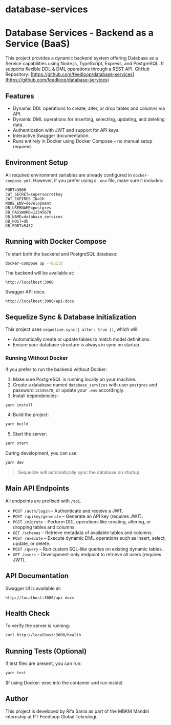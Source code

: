 # database-services

# Database Services - Backend as a Service (BaaS)

This project provides a dynamic backend system offering Database as a Service capabilities using Node.js, TypeScript, Express, and PostgreSQL. It supports flexible DDL & DML operations through a REST API.
GitHub Repository: [https://github.com/feedloop/database-services](https://github.com/feedloop/database-services)

## Features

* Dynamic DDL operations to create, alter, or drop tables and columns via API.
* Dynamic DML operations for inserting, selecting, updating, and deleting data.
* Authentication with JWT and support for API keys.
* Interactive Swagger documentation.
* Runs entirely in Docker using Docker Compose – no manual setup required.

## Environment Setup

All required environment variables are already configured in `docker-compose.yml`. However, if you prefer using a `.env` file, make sure it includes:

```env
PORT=3000
JWT_SECRET=supersecretkey
JWT_EXPIRES_IN=1h
NODE_ENV=development
DB_USERNAME=postgres
DB_PASSWORD=12345678
DB_NAME=database_services
DB_HOST=db
DB_PORT=5432
```

## Running with Docker Compose

To start both the backend and PostgreSQL database:

```bash
docker-compose up --build
```

The backend will be available at:

```
http://localhost:3000
```

Swagger API docs:

```
http://localhost:3000/api-docs
```

## Sequelize Sync & Database Initialization

This project uses `sequelize.sync({ alter: true })`, which will:

* Automatically create or update tables to match model definitions.
* Ensure your database structure is always in sync on startup.

### Running Without Docker

If you prefer to run the backend without Docker:

1. Make sure PostgreSQL is running locally on your machine.
2. Create a database named `database_services` with user `postgres` and password `12345678`, or update your `.env` accordingly.
3. Install dependencies:

```bash
yarn install
```

4. Build the project:

```bash
yarn build
```

5. Start the server:

```bash
yarn start
```

During development, you can use:

```bash
yarn dev
```

> Sequelize will automatically sync the database on startup.

## Main API Endpoints

All endpoints are prefixed with `/api`.

* `POST /auth/login` – Authenticate and receive a JWT.
* `POST /apikey/generate` – Generate an API key (requires JWT).
* `POST /migrate` – Perform DDL operations like creating, altering, or dropping tables and columns.
* `GET /schemas` – Retrieve metadata of available tables and columns.
* `POST /execute` – Execute dynamic DML operations such as insert, select, update, or delete.
* `POST /query` – Run custom SQL-like queries on existing dynamic tables.
* `GET /users` – Development-only endpoint to retrieve all users (requires JWT).

## API Documentation

Swagger UI is available at:

```
http://localhost:3000/api-docs
```

## Health Check

To verify the server is running:

```bash
curl http://localhost:3000/health
```

## Running Tests (Optional)

If test files are present, you can run:

```bash
yarn test
```

(If using Docker: exec into the container and run inside)

## Author

This project is developed by Rifa Sania as part of the MBKM Mandiri internship at PT Feedloop Global Teknologi.
